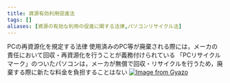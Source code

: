 ```yaml
---
title: 資源有効利用促進法
tags: []
aliases: [資源の有効な利用の促進に関する法律,パソコンリサイクル法]
---
```

PCの再資源化を規定する法律
使用済みのPC等が廃棄される際には，メーカの責任において回収・再資源化を行うことが義務付けられている
「PCリサイクルマーク」のついたパソコンは，メーカが無償で回収・リサイクルを行うため，廃棄する際に新たな料金を負担することはない
[![Image from Gyazo](https://i.gyazo.com/c2c167725c9473e8ca888d2d04464991.png)](https://gyazo.com/c2c167725c9473e8ca888d2d04464991)
